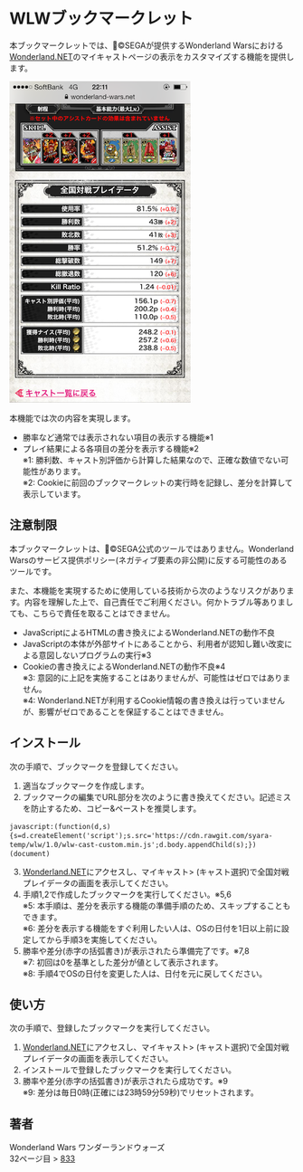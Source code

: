 WLWブックマークレット
====

本ブックマークレットでは、&copy;SEGAが提供するWonderland Warsにおける[Wonderland.NET](https://wonderland-wars.net/)のマイキャストページの表示をカスタマイズする機能を提供します。

![SAMPLE](sample.png)

本機能では次の内容を実現します。
* 勝率など通常では表示されない項目の表示する機能※1  
* プレイ結果による各項目の差分を表示する機能※2  
※1: 勝利数、キャスト別評価から計算した結果なので、正確な数値でない可能性があります。  
※2: Cookieに前回のブックマークレットの実行時を記録し、差分を計算して表示しています。

## 注意制限

本ブックマークレットは、&copy;SEGA公式のツールではありません。Wonderland Warsのサービス提供ポリシー(ネガティブ要素の非公開)に反する可能性のあるツールです。

また、本機能を実現するために使用している技術から次のようなリスクがあります。内容を理解した上で、自己責任でご利用ください。何かトラブル等ありましても、こちらで責任を取ることはできません。

* JavaScriptによるHTMLの書き換えによるWonderland.NETの動作不良
* JavaScriptの本体が外部サイトにあることから、利用者が認知し難い改変による意図しないプログラムの実行※3  
* Cookieの書き換えによるWonderland.NETの動作不良※4  
※3: 意図的に上記を実施することはありませんが、可能性はゼロではありません。  
※4: Wonderland.NETが利用するCookie情報の書き換えは行っていませんが、影響がゼロであることを保証することはできません。

## インストール

次の手順で、ブックマークを登録してください。

1. 適当なブックマークを作成します。
2. ブックマークの編集でURL部分を次のように書き換えてください。記述ミスを防止するため、コピー&ペーストを推奨します。  
```
javascript:(function(d,s){s=d.createElement('script');s.src='https://cdn.rawgit.com/syara-temp/wlw/1.0/wlw-cast-custom.min.js';d.body.appendChild(s);})(document)
```
3. [Wonderland.NET](https://wonderland-wars.net/)にアクセスし、マイキャスト> (キャスト選択)で全国対戦プレイデータの画面を表示してください。
4. 手順1,2で作成したブックマークを実行してください。※5,6  
※5: 本手順は、差分を表示する機能の準備手順のため、スキップすることもできます。  
※6: 差分を表示する機能をすぐ利用したい人は、OSの日付を1日以上前に設定してから手順3を実施してください。  
5. 勝率や差分(赤字の括弧書き)が表示されたら準備完了です。※7,8  
※7: 初回は0を基準とした差分が値として表示されます。  
※8: 手順4でOSの日付を変更した人は、日付を元に戻してください。

## 使い方

次の手順で、登録したブックマークを実行してください。

1. [Wonderland.NET](https://wonderland-wars.net/)にアクセスし、マイキャスト> (キャスト選択)で全国対戦プレイデータの画面を表示してください。  
2. インストールで登録したブックマークを実行してください。  
3. 勝率や差分(赤字の括弧書き)が表示されたら成功です。※9  
※9: 差分は毎日0時(正確には23時59分59秒)でリセットされます。

## 著者

Wonderland Wars ワンダーランドウォーズ  
32ページ目 > [833](https://github.com/syara-temp/wlw)
